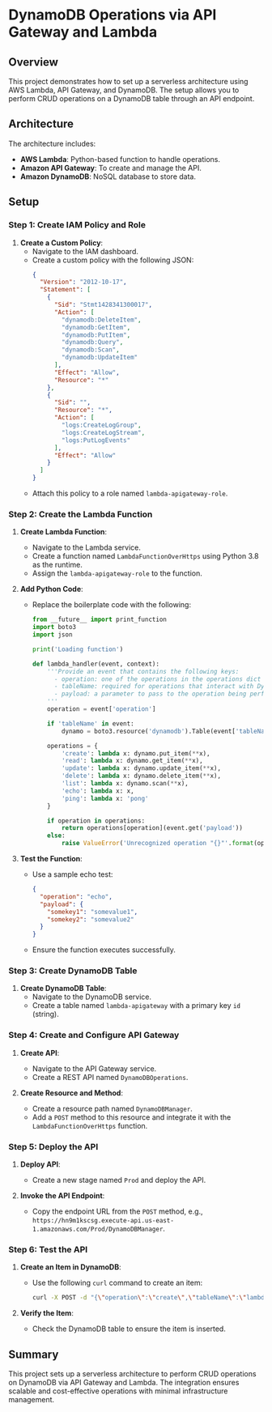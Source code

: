 # DynamoDB Operations via API Gateway and Lambda

## Overview

This project demonstrates how to set up a serverless architecture using AWS Lambda, API Gateway, and DynamoDB. The setup allows you to perform CRUD operations on a DynamoDB table through an API endpoint.

## Architecture

The architecture includes:
- **AWS Lambda**: Python-based function to handle operations.
- **Amazon API Gateway**: To create and manage the API.
- **Amazon DynamoDB**: NoSQL database to store data.

## Setup

### Step 1: Create IAM Policy and Role

1. **Create a Custom Policy**:
   - Navigate to the IAM dashboard.
   - Create a custom policy with the following JSON:
     ```json
     {
       "Version": "2012-10-17",
       "Statement": [
         {
           "Sid": "Stmt1428341300017",
           "Action": [
             "dynamodb:DeleteItem",
             "dynamodb:GetItem",
             "dynamodb:PutItem",
             "dynamodb:Query",
             "dynamodb:Scan",
             "dynamodb:UpdateItem"
           ],
           "Effect": "Allow",
           "Resource": "*"
         },
         {
           "Sid": "",
           "Resource": "*",
           "Action": [
             "logs:CreateLogGroup",
             "logs:CreateLogStream",
             "logs:PutLogEvents"
           ],
           "Effect": "Allow"
         }
       ]
     }
     ```
   - Attach this policy to a role named `lambda-apigateway-role`.

### Step 2: Create the Lambda Function

1. **Create Lambda Function**:
   - Navigate to the Lambda service.
   - Create a function named `LambdaFunctionOverHttps` using Python 3.8 as the runtime.
   - Assign the `lambda-apigateway-role` to the function.

2. **Add Python Code**:
   - Replace the boilerplate code with the following:
     ```python
     from __future__ import print_function
     import boto3
     import json

     print('Loading function')

     def lambda_handler(event, context):
         '''Provide an event that contains the following keys:
           - operation: one of the operations in the operations dict below
           - tableName: required for operations that interact with DynamoDB
           - payload: a parameter to pass to the operation being performed
         '''
         operation = event['operation']

         if 'tableName' in event:
             dynamo = boto3.resource('dynamodb').Table(event['tableName'])

         operations = {
             'create': lambda x: dynamo.put_item(**x),
             'read': lambda x: dynamo.get_item(**x),
             'update': lambda x: dynamo.update_item(**x),
             'delete': lambda x: dynamo.delete_item(**x),
             'list': lambda x: dynamo.scan(**x),
             'echo': lambda x: x,
             'ping': lambda x: 'pong'
         }

         if operation in operations:
             return operations[operation](event.get('payload'))
         else:
             raise ValueError('Unrecognized operation "{}"'.format(operation))
     ```

3. **Test the Function**:
   - Use a sample echo test:
     ```json
     {
       "operation": "echo",
       "payload": {
         "somekey1": "somevalue1",
         "somekey2": "somevalue2"
       }
     }
     ```
   - Ensure the function executes successfully.

### Step 3: Create DynamoDB Table

1. **Create DynamoDB Table**:
   - Navigate to the DynamoDB service.
   - Create a table named `lambda-apigateway` with a primary key `id` (string).

### Step 4: Create and Configure API Gateway

1. **Create API**:
   - Navigate to the API Gateway service.
   - Create a REST API named `DynamoDBOperations`.

2. **Create Resource and Method**:
   - Create a resource path named `DynamoDBManager`.
   - Add a `POST` method to this resource and integrate it with the `LambdaFunctionOverHttps` function.

### Step 5: Deploy the API

1. **Deploy API**:
   - Create a new stage named `Prod` and deploy the API.

2. **Invoke the API Endpoint**:
   - Copy the endpoint URL from the `POST` method, e.g., `https://hn9m1kscsg.execute-api.us-east-1.amazonaws.com/Prod/DynamoDBManager`.

### Step 6: Test the API

1. **Create an Item in DynamoDB**:
   - Use the following `curl` command to create an item:
     ```sh
     curl -X POST -d "{\"operation\":\"create\",\"tableName\":\"lambda-apigateway\",\"payload\":{\"Item\":{\"id\":\"1\",\"name\":\"Bob\"}}}" https://hn9m1kscsg.execute-api.us-east-1.amazonaws.com/Prod/DynamoDBManager
     ```

2. **Verify the Item**:
   - Check the DynamoDB table to ensure the item is inserted.

## Summary

This project sets up a serverless architecture to perform CRUD operations on DynamoDB via API Gateway and Lambda. The integration ensures scalable and cost-effective operations with minimal infrastructure management.

